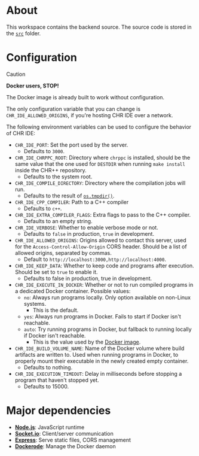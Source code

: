# About
This workspace contains the backend source. The source code is stored in the [`src`](src) folder.

# Configuration
> [!CAUTION]
> **Docker users, STOP!**
>
> The Docker image is already built to work without configuration.
> 
> The only configuration variable that you can change is `CHR_IDE_ALLOWED_ORIGINS`, if you're hosting CHR IDE over a network.

The following environment variables can be used to configure the behavior of CHR IDE:
- `CHR_IDE_PORT`: Set the port used by the server.
  - Defaults to `3000`.
- `CHR_IDE_CHRPPC_ROOT`: Directory where `chrppc` is installed, should be the same value that the one used for `DESTDIR` when running `make install` inside the CHR++ repository.
  - Defaults to the system root.
- `CHR_IDE_COMPILE_DIRECTORY`: Directory where the compilation jobs will run.
  - Defaults to the result of [`os.tmpdir()`](https://nodejs.org/api/os.html#ostmpdir).
- `CHR_IDE_CPP_COMPILER`: Path to a C++ compiler
  - Defaults to `c++`.
- `CHR_IDE_EXTRA_COMPILER_FLAGS`: Extra flags to pass to the C++ compiler.
  - Defaults to an empty string.
- `CHR_IDE_VERBOSE`: Whether to enable verbose mode or not.
  - Defaults to `false` in production, `true` in development.
- `CHR_IDE_ALLOWED_ORIGINS`: Origins allowed to contact this server, used for the `Access-Control-Allow-Origin` CORS header. Should be a list of allowed origins, separated by commas.
  - Default to `http://localhost:3000,http://localhost:4000`.
- `CHR_IDE_KEEP_DATA`: Whether to keep code and programs after execution. Should be set to `true` to enable it.
  - Defaults to false in production, true in development.
- `CHR_IDE_EXECUTE_IN_DOCKER`: Whether or not to run compiled programs in a dedicated Docker container. Possible values:
  - `no`: Always run programs locally. Only option available on non-Linux systems.
    - This is the default.
  - `yes`: Always run programs in Docker. Fails to start if Docker isn't reachable.
  - `auto`: Try running programs in Docker, but fallback to running locally if Docker isn't reachable.
    - This is the value used by the [Docker image](../../Dockerfile).
- `CHR_IDE_BUILD_VOLUME_NAME`: Name of the Docker volume where build artifacts are written to. Used when running programs in Docker, to properly mount their executable in the newly created empty container.
  - Defaults to nothing.
- `CHR_IDE_EXECUTION_TIMEOUT`: Delay in milliseconds before stopping a program that haven't stopped yet.
  - Defaults to 15000.

# Major dependencies
- [**Node.js**](https://nodejs.org): JavaScript runtime
- [**Socket.io**](https://socket.io/): Client/server communication
- [**Express**](https://expressjs.com/): Serve static files, CORS management
- [**Dockerode**](https://github.com/apocas/dockerode): Manage the Docker daemon